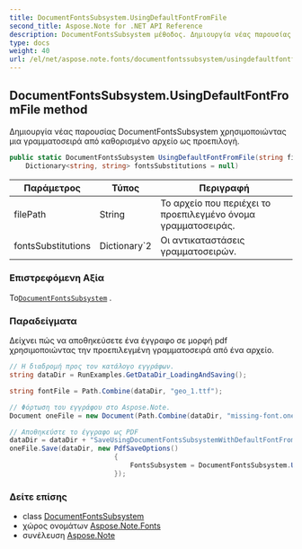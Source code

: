 ```yaml
---
title: DocumentFontsSubsystem.UsingDefaultFontFromFile
second_title: Aspose.Note for .NET API Reference
description: DocumentFontsSubsystem μέθοδος. Δημιουργία νέας παρουσίας DocumentFontsSubsystem χρησιμοποιώντας μια γραμματοσειρά από καθορισμένο αρχείο ως προεπιλογή.
type: docs
weight: 40
url: /el/net/aspose.note.fonts/documentfontssubsystem/usingdefaultfontfromfile/
---
```

## DocumentFontsSubsystem.UsingDefaultFontFromFile method

Δημιουργία νέας παρουσίας DocumentFontsSubsystem χρησιμοποιώντας μια γραμματοσειρά από καθορισμένο αρχείο ως προεπιλογή.

```csharp
public static DocumentFontsSubsystem UsingDefaultFontFromFile(string filePath, 
    Dictionary<string, string> fontsSubstitutions = null)
```

| Παράμετρος | Τύπος | Περιγραφή |
| --- | --- | --- |
| filePath | String | Το αρχείο που περιέχει το προεπιλεγμένο όνομα γραμματοσειράς. |
| fontsSubstitutions | Dictionary`2 | Οι αντικαταστάσεις γραμματοσειρών. |

### Επιστρεφόμενη Αξία

Το[`DocumentFontsSubsystem`](../) .

### Παραδείγματα

Δείχνει πώς να αποθηκεύσετε ένα έγγραφο σε μορφή pdf χρησιμοποιώντας την προεπιλεγμένη γραμματοσειρά από ένα αρχείο.

```csharp
// Η διαδρομή προς τον κατάλογο εγγράφων.
string dataDir = RunExamples.GetDataDir_LoadingAndSaving();

string fontFile = Path.Combine(dataDir, "geo_1.ttf");

// Φόρτωση του εγγράφου στο Aspose.Note.
Document oneFile = new Document(Path.Combine(dataDir, "missing-font.one"));

// Αποθηκεύστε το έγγραφο ως PDF
dataDir = dataDir + "SaveUsingDocumentFontsSubsystemWithDefaultFontFromFile_out.pdf";
oneFile.Save(dataDir, new PdfSaveOptions()
                          {
                              FontsSubsystem = DocumentFontsSubsystem.UsingDefaultFontFromFile(fontFile)
                          });
```

### Δείτε επίσης

* class [DocumentFontsSubsystem](../)
* χώρος ονομάτων [Aspose.Note.Fonts](../../documentfontssubsystem/)
* συνέλευση [Aspose.Note](../../../)


